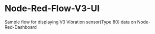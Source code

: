 # Node-Red-Flow-V3-UI
Sample flow for displaying V3 Vibration sensor(Type 80) data on Node-Red-Dashboard
